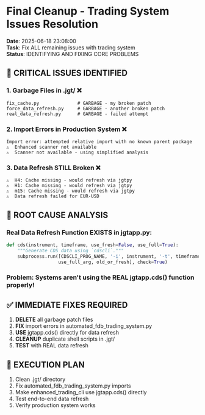 # Final Cleanup - Trading System Issues Resolution

**Date**: 2025-06-18 23:08:00  
**Task**: Fix ALL remaining issues with trading system  
**Status**: IDENTIFYING AND FIXING CORE PROBLEMS

## 🚨 **CRITICAL ISSUES IDENTIFIED**

### 1. **Garbage Files in .jgt/** ❌
```
fix_cache.py              # GARBAGE - my broken patch
force_data_refresh.py     # GARBAGE - another broken patch  
real_data_refresh.py      # GARBAGE - failed attempt
```

### 2. **Import Errors in Production System** ❌
```
Import error: attempted relative import with no known parent package
⚠️  Enhanced scanner not available
⚠️  Scanner not available - using simplified analysis
```

### 3. **Data Refresh STILL Broken** ❌
```
⚠️  H4: Cache missing - would refresh via jgtpy
⚠️  H1: Cache missing - would refresh via jgtpy  
⚠️  m15: Cache missing - would refresh via jgtpy
⚠️  Data refresh failed for EUR-USD
```

## 🎯 **ROOT CAUSE ANALYSIS**

### **Real Data Refresh Function EXISTS in jgtapp.py**:
```python
def cds(instrument, timeframe, use_fresh=False, use_full=True):
    """Generate CDS data using `cdscli`."""
    subprocess.run([CDSCLI_PROG_NAME, '-i', instrument, '-t', timeframe, 
                   use_full_arg, old_or_fresh], check=True)
```

### **Problem**: Systems aren't using the REAL jgtapp.cds() function properly!

## ✅ **IMMEDIATE FIXES REQUIRED**

1. **DELETE** all garbage patch files
2. **FIX** import errors in automated_fdb_trading_system.py  
3. **USE** jgtapp.cds() directly for data refresh
4. **CLEANUP** duplicate shell scripts in .jgt/
5. **TEST** with REAL data refresh

## 🚀 **EXECUTION PLAN**

1. Clean .jgt/ directory
2. Fix automated_fdb_trading_system.py imports
3. Make enhanced_trading_cli use jgtapp.cds() directly
4. Test end-to-end data refresh
5. Verify production system works 